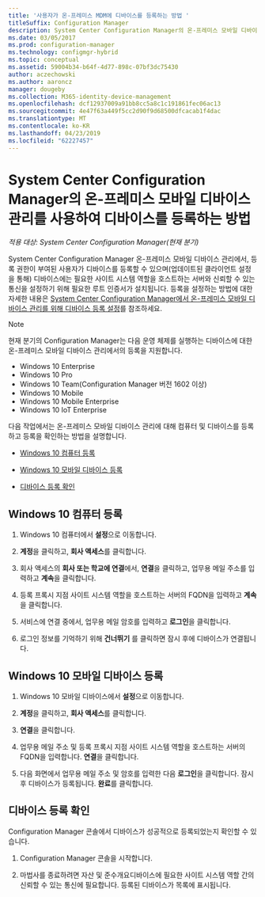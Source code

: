 ```yaml
---
title: '사용자가 온-프레미스 MDM에 디바이스를 등록하는 방법 '
titleSuffix: Configuration Manager
description: System Center Configuration Manager의 온-프레미스 모바일 디바이스 관리를 사용하여 디바이스를 등록하는 방법을 이해합니다.
ms.date: 03/05/2017
ms.prod: configuration-manager
ms.technology: configmgr-hybrid
ms.topic: conceptual
ms.assetid: 59004b34-b64f-4d77-898c-07bf3dc75430
author: aczechowski
ms.author: aaroncz
manager: dougeby
ms.collection: M365-identity-device-management
ms.openlocfilehash: dcf12937009a91bb8cc5a8c1c191861fec06ac13
ms.sourcegitcommit: 4e47f63a449f5cc2d90f9d68500dfcacab1f4dac
ms.translationtype: MT
ms.contentlocale: ko-KR
ms.lasthandoff: 04/23/2019
ms.locfileid: "62227457"
---
```

# <a name="how-users-enroll-devices-with-on-premises-mobile-device-management-in-system-center-configuration-manager"></a>System Center Configuration Manager의 온-프레미스 모바일 디바이스 관리를 사용하여 디바이스를 등록하는 방법

*적용 대상: System Center Configuration Manager(현재 분기)*

System Center Configuration Manager 온-프레미스 모바일 디바이스 관리에서, 등록 권한이 부여된 사용자가 디바이스를 등록할 수 있으며(업데이트된 클라이언트 설정을 통해) 디바이스에는 필요한 사이트 시스템 역할을 호스트하는 서버와 신뢰할 수 있는 통신을 설정하기 위해 필요한 루트 인증서가 설치됩니다. 등록을 설정하는 방법에 대한 자세한 내용은 [System Center Configuration Manager에서 온-프레미스 모바일 디바이스 관리를 위해 디바이스 등록 설정](../../mdm/get-started/set-up-device-enrollment-on-premises-mdm.md)를 참조하세요.  

> [!NOTE]  
>  현재 분기의 Configuration Manager는 다음 운영 체제를 실행하는 디바이스에 대한 온-프레미스 모바일 디바이스 관리에서의 등록을 지원합니다.  
>   
> -  Windows 10 Enterprise  
> -   Windows 10 Pro  
> -   Windows 10 Team\(Configuration Manager 버전 1602 이상\)  
> -   Windows 10 Mobile  
> -   Windows 10 Mobile Enterprise
> -   Windows 10 IoT Enterprise   

다음 작업에서는 온\-프레미스 모바일 디바이스 관리에 대해 컴퓨터 및 디바이스를 등록하고 등록을 확인하는 방법을 설명합니다.  

-   [Windows 10 컴퓨터 등록](#bkmk_enrollDesk)  

-   [Windows 10 모바일 디바이스 등록](#bkmk_enrollMob)  

-   [디바이스 등록 확인](#bkmk_verify)  

##  <a name="bkmk_enrollDesk"></a> Windows 10 컴퓨터 등록  

1.  Windows 10 컴퓨터에서 **설정**으로 이동합니다.  

2.  **계정**을 클릭하고, **회사 액세스**를 클릭합니다.  

3.  회사 액세스의 **회사 또는 학교에 연결**에서, **연결**을 클릭하고, 업무용 메일 주소를 입력하고 **계속**을 클릭합니다.  

4.  등록 프록시 지점 사이트 시스템 역할을 호스트하는 서버의 FQDN을 입력하고 **계속**을 클릭합니다.  

5.  서비스에 연결 중에서, 업무용 메일 암호를 입력하고 **로그인**을 클릭합니다.  

6.  로그인 정보를 기억하기 위해 **건너뛰기** 를 클릭하면 잠시 후에 디바이스가 연결됩니다.  

##  <a name="bkmk_enrollMob"></a> Windows 10 모바일 디바이스 등록  

1.  Windows 10 모바일 디바이스에서 **설정**으로 이동합니다.  

2.  **계정**을 클릭하고, **회사 액세스**를 클릭합니다.  

3.  **연결**을 클릭합니다.  

4.  업무용 메일 주소 및 등록 프록시 지점 사이트 시스템 역할을 호스트하는 서버의 FQDN을 입력합니다. **연결**을 클릭합니다.  

5.  다음 화면에서 업무용 메일 주소 및 암호를 입력한 다음 **로그인**을 클릭합니다. 잠시 후 디바이스가 등록됩니다. **완료**를 클릭합니다.  

##  <a name="bkmk_verify"></a> 디바이스 등록 확인  
 Configuration Manager 콘솔에서 디바이스가 성공적으로 등록되었는지 확인할 수 있습니다.  

1.  Configuration Manager 콘솔을 시작합니다.  

2.  마법사를 종료하려면 자산 및 준수개요디바이스에 필요한 사이트 시스템 역할 간의 신뢰할 수 있는 통신에 필요합니다. 등록된 디바이스가 목록에 표시됩니다.  
